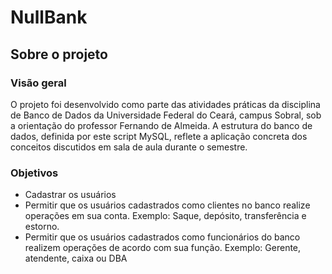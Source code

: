 <h1>NullBank</h1>
<h2>Sobre o projeto</h2>
<h3>Visão geral</h3>
<p>O projeto foi desenvolvido como parte das atividades práticas da disciplina de Banco de Dados da Universidade Federal do Ceará, campus Sobral, sob a orientação do professor Fernando de Almeida. A estrutura do banco de dados, definida por este script MySQL, reflete a aplicação concreta dos conceitos discutidos em sala de aula durante o semestre.<p>
<h3>Objetivos</h3>
<ul>
  <li>Cadastrar os usuários</li>
  <li>Permitir que os usuários cadastrados como clientes no banco realize operações em sua conta. Exemplo: Saque, depósito, transferência e estorno.</li>
  <li>Permitir que os usuários cadastrados como funcionários do banco realizem operações de acordo com sua função. Exemplo: Gerente, atendente, caixa ou DBA</li>
</ul>

